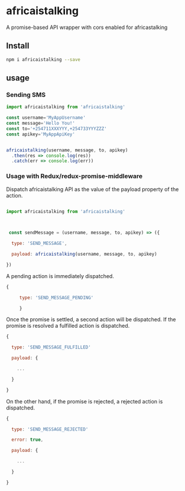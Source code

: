 # africaistalking
A promise-based API wrapper with cors enabled for africastalking 

## Install

```sh
npm i africaistalking --save
```

## usage

### Sending SMS 

``` jsx
import africaistalking from 'africaistalking'

const username='MyAppUsername'
const message='Hello You!'
const to='+254711XXXYYY,+254733YYYZZZ'
const apikey='MyAppApiKey'


africaistalking(username, message, to, apikey)
  .then(res => console.log(res))
  .catch(err => console.log(err))
```

### Usage with Redux/redux-promise-middleware

Dispatch africaistalking API as the value of the payload property of the action.

``` jsx

import africaistalking from 'africaistalking'

 

 const sendMessage = (username, message, to, apikey) => ({

  type: 'SEND_MESSAGE',

  payload: africaistalking(username, message, to, apikey)

})

```

A pending action is immediately dispatched.



``` jsx
{

     type: 'SEND_MESSAGE_PENDING'

     }
  ```
     

Once the promise is settled, a second action will be dispatched. If the promise is resolved a fulfilled action is dispatched.



``` js
{

  type: 'SEND_MESSAGE_FULFILLED'

  payload: {

    ...

  }

}
```



On the other hand, if the promise is rejected, a rejected action is dispatched.



``` jsx
{

  type: 'SEND_MESSAGE_REJECTED'

  error: true,

  payload: {

    ...

  }

}
```
